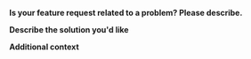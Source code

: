 **Is your feature request related to a problem? Please describe.**


**Describe the solution you'd like**


**Additional context**

